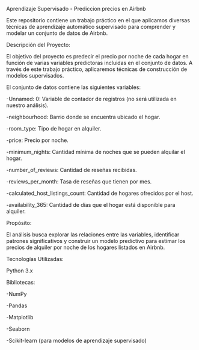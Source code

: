 Aprendizaje Supervisado - Prediccion precios en Airbnb 

Este repositorio contiene un trabajo práctico en el que aplicamos diversas técnicas de aprendizaje automático supervisado para comprender y modelar un conjunto de datos de Airbnb.

Descripción del Proyecto:

El objetivo del proyecto es predecir el precio por noche de cada hogar en función de varias variables predictoras incluidas en el conjunto de datos. A través de este trabajo práctico, aplicaremos técnicas de construcción de modelos supervisados.



El conjunto de datos contiene las siguientes variables:

-Unnamed: 0: Variable de contador de registros (no será utilizada en nuestro análisis).

-neighbourhood: Barrio donde se encuentra ubicado el hogar.

-room_type: Tipo de hogar en alquiler.

-price: Precio por noche.

-minimum_nights: Cantidad mínima de noches que se pueden alquilar el hogar.

-number_of_reviews: Cantidad de reseñas recibidas.

-reviews_per_month: Tasa de reseñas que tienen por mes.

-calculated_host_listings_count: Cantidad de hogares ofrecidos por el host.

-availability_365: Cantidad de días que el hogar está disponible para alquiler.


Propósito:

El análisis busca explorar las relaciones entre las variables, identificar patrones significativos y construir un modelo predictivo para estimar los precios de alquiler por noche de los hogares listados en Airbnb.



Tecnologías Utilizadas:

Python 3.x

Bibliotecas:

-NumPy

-Pandas

-Matplotlib

-Seaborn

-Scikit-learn (para modelos de aprendizaje supervisado)
